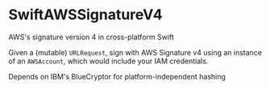 # SwiftAWSSignatureV4

AWS's signature version 4 in cross-platform Swift

Given a (mutable) `URLRequest`, sign with AWS Signature v4 using an instance of an `AWSAccount`, which would include your IAM credentials.

Depends on IBM's BlueCryptor for platform-independent hashing 
